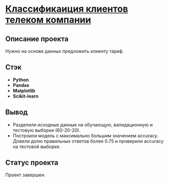 # <a href='https://github.com/DmitryTatarintsev/Other-Projects/blob/main/6/6.ipynb'>Классификаиция клиентов телеком компании</a>
## Описание проекта
Нужно на основе данных предложить клиенту тариф.
## Стэк
- **Python**
- **Pandas**
- **Matplotlib**
- **Scikit-learn**

## Вывод
- Разделили исходные данные на обучающую, валидационную и тестовую выборки (60-20-20).
- Построили модель с максимально большим значением accuracy. Довели долю правильных ответов более 0.75 и проверили accuracy на тестовой выборке.

## Статус проекта
Проект завершен.

